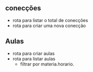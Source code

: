 ## conecções 

- rota para listar o total de conecções
- rota para criar uma nova conecção 

## Aulas 

- rota para criar aulas
- rota para listar aulas
    - filtrar por materia.horario.